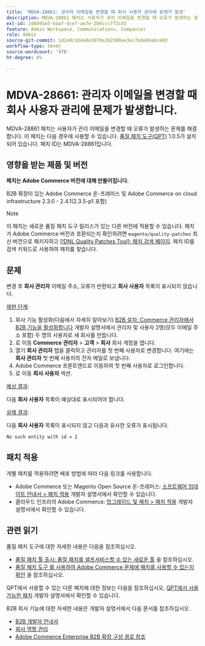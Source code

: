```yaml
---
title: 'MDVA-28661: 관리자 이메일을 변경할 때 회사 사용자 관리에 문제가 발생'
description: MDVA-28861 패치는 사용자가 관리 이메일을 변경할 때 오류가 발생하는 문제를 해결합니다. 이 패치는 [Quality Patches Tool (QPT)](/help/announcements/adobe-commerce-announcements/magento-quality-patches-released-new-tool-to-self-serve-quality-patches.md) 1.0.5가 설치된 경우 사용할 수 있습니다. 패치 ID는 MDVA-28861입니다.
exl-id: 2d6691e5-baaf-4cef-ae7e-2b6ccc7f2cd3
feature: Admin Workspace, Communications, Companies
role: Admin
source-git-commit: 1d2e0c1b4a8e3d79a362500ee3ec7bde84a6ce0d
workflow-type: tm+mt
source-wordcount: '478'
ht-degree: 0%

---
```


# MDVA-28661: 관리자 이메일을 변경할 때 회사 사용자 관리에 문제가 발생합니다.

MDVA-28861 패치는 사용자가 관리 이메일을 변경할 때 오류가 발생하는 문제를 해결합니다. 이 패치는 다음 경우에 사용할 수 있습니다. [품질 패치 도구(QPT)](/help/announcements/adobe-commerce-announcements/magento-quality-patches-released-new-tool-to-self-serve-quality-patches.md) 1.0.5가 설치되어 있습니다. 패치 ID는 MDVA-28861입니다.

## 영향을 받는 제품 및 버전

**패치는 Adobe Commerce 버전에 대해 만들어집니다.**

B2B 확장이 있는 Adobe Commerce 온-프레미스 및 Adobe Commerce on cloud infrastructure 2.3.0 - 2.4.1(2.3.5-p1 포함)

>[!NOTE]
>
>이 패치는 새로운 품질 패치 도구 릴리스가 있는 다른 버전에 적용할 수 있습니다. 패치가 Adobe Commerce 버전과 호환되는지 확인하려면 `magento/quality-patches` 최신 버전으로 패키지하고 [[!DNL Quality Patches Tool]: 패치 검색 페이지](https://devdocs.magento.com/quality-patches/tool.html#patch-grid). 패치 ID를 검색 키워드로 사용하여 패치를 찾습니다.

## 문제

변경 후 **회사 관리자** 이메일 주소, 오류가 반환되고 **회사 사용자** 목록이 표시되지 않습니다.

<u>재현 단계</u>:

1. 회사 기능 활성화(다음에서 자세히 알아보기) [B2B 설치: Commerce 관리자에서 B2B 기능을 활성화합니다](https://devdocs.magento.com/extensions/b2b/#enable-b2b-features-in-magento-admin) 개발자 설명서에서 관리자 및 사용자 2명(모두 이메일 주소 포함) 두 명의 사용자로 새 회사를 만듭니다.
1. 로 이동 **Commerce 관리자** > **고객** > **회사** 회사 계정을 엽니다.
1. 열기 **회사 관리자** 탭을 클릭하고 관리자를 첫 번째 사용자로 변경합니다. 여기에는 **회사 관리자** 첫 번째 사용자의 전자 메일로 보냅니다.
1. Adobe Commerce 프론트엔드로 이동하여 첫 번째 사용자로 로그인합니다.
1. 로 이동 **회사 사용자** 섹션.

<u>예상 결과</u>:

다음 **회사 사용자** 목록이 예상대로 표시되어야 합니다.

<u>실제 결과</u>:

다음 **회사 사용자** 목록이 표시되지 않고 다음과 유사한 오류가 표시됩니다.

```bash
No such entity with id = 2
```

## 패치 적용

개별 패치를 적용하려면 배포 방법에 따라 다음 링크를 사용합니다.

* Adobe Commerce 또는 Magento Open Source 온-프레미스: [소프트웨어 업데이트 안내서 > 패치 적용](https://devdocs.magento.com/guides/v2.4/comp-mgr/patching/mqp.html) 개발자 설명서에서 확인할 수 있습니다.
* 클라우드 인프라의 Adobe Commerce: [업그레이드 및 패치 > 패치 적용](https://devdocs.magento.com/cloud/project/project-patch.html) 개발자 설명서에서 확인할 수 있습니다.

## 관련 읽기

품질 패치 도구에 대한 자세한 내용은 다음을 참조하십시오.

* [품질 패치 툴 출시: 품질 패치를 셀프서비스할 수 있는 새로운 툴](/help/announcements/adobe-commerce-announcements/magento-quality-patches-released-new-tool-to-self-serve-quality-patches.md) 을 참조하십시오.
* [품질 패치 도구 를 사용하여 Adobe Commerce 문제에 패치를 사용할 수 있는지 확인](/help/support-tools/patches-available-in-qpt-tool/check-patch-for-magento-issue-with-magento-quality-patches.md) 을 참조하십시오.

QPT에서 사용할 수 있는 다른 패치에 대한 정보는 다음을 참조하십시오. [QPT에서 사용 가능한 패치](https://devdocs.magento.com/quality-patches/tool.html#patch-grid) 개발자 설명서에서 확인할 수 있습니다.

B2B 회사 기능에 대한 자세한 내용은 개발자 설명서에서 다음 문서를 참조하십시오.

* [B2B 개발자 안내서](https://devdocs.magento.com/guides/v2.4/b2b/bk-b2b.html)
* [회사 역할 관리](https://devdocs.magento.com/guides/v2.4/b2b/roles.html)
* [Adobe Commerce Enterprise B2B 확장 구성 경로 참조](https://devdocs.magento.com/guides/v2.4/config-guide/prod/config-reference-b2b.html)
